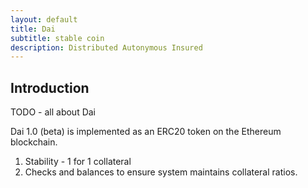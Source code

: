 ```yaml
---
layout: default
title: Dai
subtitle: stable coin
description: Distributed Autonymous Insured
---
```


## Introduction

TODO - all about Dai

Dai 1.0 (beta) is implemented as an ERC20 token on the Ethereum blockchain.

1. Stability - 1 for 1 collateral
2. Checks and balances to ensure system maintains collateral ratios.
